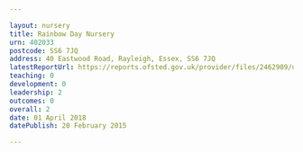 ```yaml
---

layout: nursery
title: Rainbow Day Nursery
urn: 402033
postcode: SS6 7JQ
address: 40 Eastwood Road, Rayleigh, Essex, SS6 7JQ
latestReportUrl: https://reports.ofsted.gov.uk/provider/files/2462909/urn/402033.pdf
teaching: 0
development: 0
leadership: 2
outcomes: 0
overall: 2
date: 01 April 2018 
datePublish: 20 February 2015

---
```

